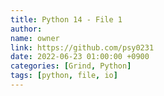 ```yaml
---
title: Python 14 - File 1
author:
name: owner
link: https://github.com/psy0231
date: 2022-06-23 01:00:00 +0900
categories: [Grind, Python]
tags: [python, file, io]
---
```

